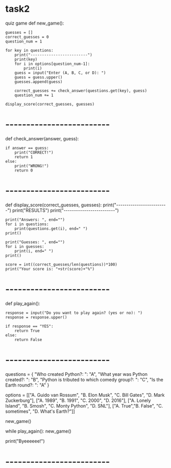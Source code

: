 # task2
quiz game
def new_game():

    guesses = []
    correct_guesses = 0
    question_num = 1

    for key in questions:
        print("-------------------------")
        print(key)
        for i in options[question_num-1]:
            print(i)
        guess = input("Enter (A, B, C, or D): ")
        guess = guess.upper()
        guesses.append(guess)

        correct_guesses += check_answer(questions.get(key), guess)
        question_num += 1

    display_score(correct_guesses, guesses)

# -------------------------
def check_answer(answer, guess):

    if answer == guess:
        print("CORRECT!")
        return 1
    else:
        print("WRONG!")
        return 0

# -------------------------
def display_score(correct_guesses, guesses):
    print("-------------------------")
    print("RESULTS")
    print("-------------------------")

    print("Answers: ", end="")
    for i in questions:
        print(questions.get(i), end=" ")
    print()

    print("Guesses: ", end="")
    for i in guesses:
        print(i, end=" ")
    print()

    score = int((correct_guesses/len(questions))*100)
    print("Your score is: "+str(score)+"%")

# -------------------------
def play_again():

    response = input("Do you want to play again? (yes or no): ")
    response = response.upper()

    if response == "YES":
        return True
    else:
        return False
# -------------------------


questions = {
 "Who created Python?: ": "A",
 "What year was Python created?: ": "B",
 "Python is tributed to which comedy group?: ": "C",
 "Is the Earth round?: ": "A"
}

options = [["A. Guido van Rossum", "B. Elon Musk", "C. Bill Gates", "D. Mark Zuckerburg"],
          ["A. 1989", "B. 1991", "C. 2000", "D. 2016"],
          ["A. Lonely Island", "B. Smosh", "C. Monty Python", "D. SNL"],
          ["A. True","B. False", "C. sometimes", "D. What's Earth?"]]

new_game()

while play_again():
    new_game()

print("Byeeeeee!")

# -------------------------

